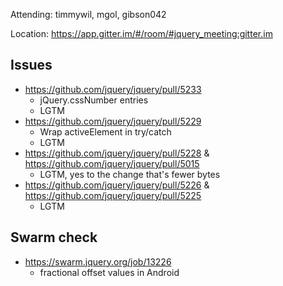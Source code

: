 Attending: timmywil, mgol, gibson042

Location: https://app.gitter.im/#/room/#jquery_meeting:gitter.im

## Issues
* https://github.com/jquery/jquery/pull/5233
  - jQuery.cssNumber entries
  - LGTM
* https://github.com/jquery/jquery/pull/5229
  - Wrap activeElement in try/catch
  - LGTM
* https://github.com/jquery/jquery/pull/5228 & https://github.com/jquery/jquery/pull/5015
  - LGTM, yes to the change that's fewer bytes
* https://github.com/jquery/jquery/pull/5226 & https://github.com/jquery/jquery/pull/5225
  - LGTM

## Swarm check
* https://swarm.jquery.org/job/13226
	- fractional offset values in Android